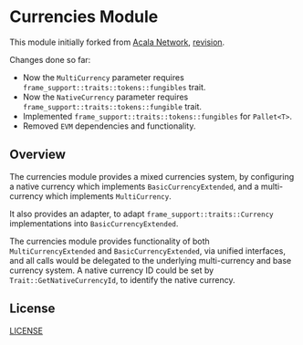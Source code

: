 # Currencies Module

This module initially forked from [Acala Network](https://github.com/AcalaNetwork/Acala), [revision](https://github.com/AcalaNetwork/Acala/commit/5715d9374ea3e147937e9b0384ecddea0f4e616d).

Changes done so far:

* Now the `MultiCurrency` parameter requires `frame_support::traits::tokens::fungibles` trait.
* Now the `NativeCurrency` parameter requires `frame_support::traits::tokens::fungible` trait.
* Implemented `frame_support::traits::tokens::fungibles` for `Pallet<T>`.
* Removed `EVM` dependencies and functionality.

## Overview

The currencies module provides a mixed currencies system, by configuring a native currency which implements `BasicCurrencyExtended`, and a multi-currency which implements `MultiCurrency`.

It also provides an adapter, to adapt `frame_support::traits::Currency` implementations into `BasicCurrencyExtended`.

The currencies module provides functionality of both `MultiCurrencyExtended` and `BasicCurrencyExtended`, via unified interfaces, and all calls would be delegated to the underlying multi-currency and base currency system. A native currency ID could be set by `Trait::GetNativeCurrencyId`, to identify the native currency.

## License

[LICENSE](./LICENSE)
